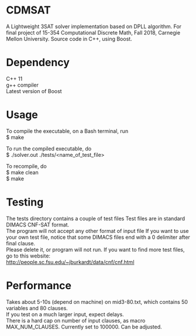 # CDMSAT
A Lightweight 3SAT solver implementation based on DPLL algorithm. For final project of 15-354 Computational Discrete Math, Fall 2018, Carnegie Mellon University. 
Source code in C++, using Boost. 

# Dependency
C++ 11 <br />
g++ compiler <br />
Latest version of Boost

# Usage
To compile the executable, on a Bash terminal, run <br />
$ make 

To run the compiled executable, do <br />
$ ./solver.out ./tests/<name_of_test_file> 

To recompile, do <br />
$ make clean <br />
$ make

# Testing
The tests directory contains a couple of test files
Test files are in standard DIMACS CNF-SAT format.<br />
The program will not accept any other format of input file
If you want to use your own test file, notice that some DIMACS files end with a 0
delimiter after final clause. <br />
Please delete it, or program will not run. 
If you want to find more test files, go to this website: <br />
http://people.sc.fsu.edu/~jburkardt/data/cnf/cnf.html

# Performance
Takes about 5-10s (depend on machine) on mid3-80.txt, which contains 50 variables 
and 80 clauses. <br />
If you test on a much larger input, expect delays. <br />
There is a hard cap on number of input clauses, as macro MAX_NUM_CLAUSES. Currently 
set to 100000. Can be adjusted. 